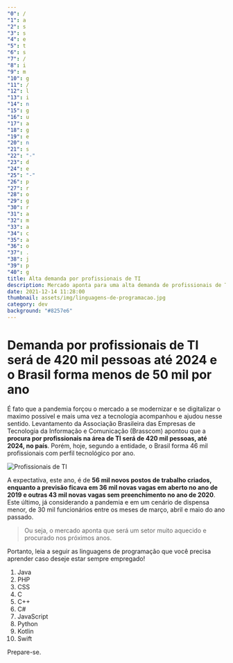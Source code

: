 ```yaml
---
"0": /
"1": a
"2": s
"3": s
"4": e
"5": t
"6": s
"7": /
"8": i
"9": m
"10": g
"11": /
"12": l
"13": i
"14": n
"15": g
"16": u
"17": a
"18": g
"19": e
"20": n
"21": s
"22": "-"
"23": d
"24": e
"25": "-"
"26": p
"27": r
"28": o
"29": g
"30": r
"31": a
"32": m
"33": a
"34": c
"35": a
"36": o
"37": .
"38": j
"39": p
"40": g
title: Alta demanda por profissionais de TI
description: Mercado aponta para uma alta demanda de profissionais de TI nos proximos anos
date: 2021-12-14 11:28:00
thumbnail: assets/img/linguagens-de-programacao.jpg
category: dev
background: "#8257e6"
---
```

# Demanda por profissionais de TI será de 420 mil pessoas até 2024 e o Brasil forma menos de 50 mil por ano

É fato que a pandemia forçou o mercado a se modernizar e se digitalizar o maximo possivel e mais uma vez a tecnologia acompanhou e ajudou nesse sentido. Levantamento da Associação Brasileira das Empresas de Tecnologia da Informação e Comunicação (Brasscom) apontou que a **procura por profissionais na área de TI será de 420 mil pessoas, até 2024, no país**. Porém, hoje, segundo a entidade, o Brasil forma 46 mil profissionais com perfil tecnológico por ano. 

![Profissionais de TI](assets/img/linguagens-de-programacao.jpg "Programação")

A expectativa, este ano, é de **56 mil novos postos de trabalho criados, enquanto a previsão ficava em 36 mil novas vagas em aberto no ano de 2019 e outras 43 mil novas vagas sem preenchimento no ano de 2020**. Este último, já considerando a pandemia e em um cenário de dispensa menor, de 30 mil funcionários entre os meses de março, abril e maio do ano passado.

> Ou seja, o mercado aponta que será um setor muito aquecido e procurado nos próximos anos.

Portanto, leia a seguir as linguagens de programação que você precisa aprender caso deseje estar sempre empregado!

1. Java
2. PHP
3. CSS
4. C
5. C++
6. C#
7. JavaScript
8. Python
9. Kotlin
10. Swift

Prepare-se.